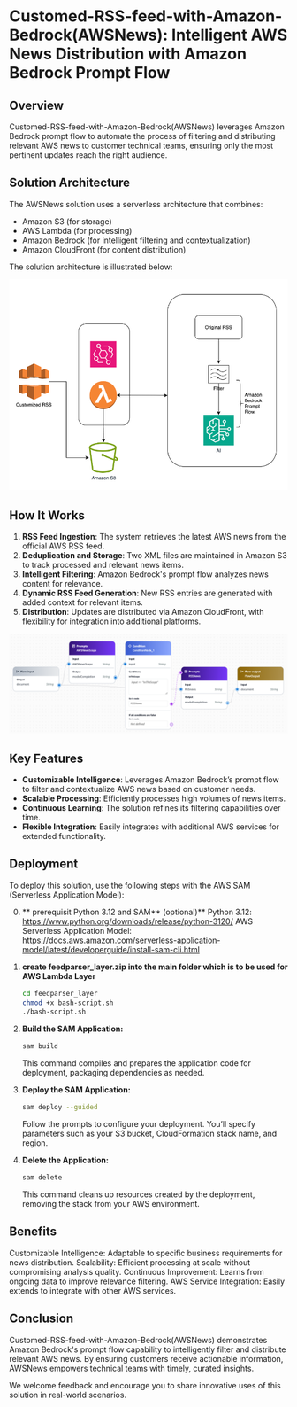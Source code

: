 # Customed-RSS-feed-with-Amazon-Bedrock(AWSNews): Intelligent AWS News Distribution with Amazon Bedrock Prompt Flow

## Overview

Customed-RSS-feed-with-Amazon-Bedrock(AWSNews) leverages Amazon Bedrock prompt flow to automate the process of filtering and distributing relevant AWS news to customer technical teams, ensuring only the most pertinent updates reach the right audience.

## Solution Architecture

The AWSNews solution uses a serverless architecture that combines:
- Amazon S3 (for storage)
- AWS Lambda (for processing)
- Amazon Bedrock (for intelligent filtering and contextualization)
- Amazon CloudFront (for content distribution)

The solution architecture is illustrated below:

![Solution Architecture](image/architecture.png)

## How It Works

1. **RSS Feed Ingestion**: The system retrieves the latest AWS news from the official AWS RSS feed.
2. **Deduplication and Storage**: Two XML files are maintained in Amazon S3 to track processed and relevant news items.
3. **Intelligent Filtering**: Amazon Bedrock's prompt flow analyzes news content for relevance.
4. **Dynamic RSS Feed Generation**: New RSS entries are generated with added context for relevant items.
5. **Distribution**: Updates are distributed via Amazon CloudFront, with flexibility for integration into additional platforms.

![Prompt Flow](image/promptflow.png)

## Key Features

- **Customizable Intelligence**: Leverages Amazon Bedrock’s prompt flow to filter and contextualize AWS news based on customer needs.
- **Scalable Processing**: Efficiently processes high volumes of news items.
- **Continuous Learning**: The solution refines its filtering capabilities over time.
- **Flexible Integration**: Easily integrates with additional AWS services for extended functionality.

## Deployment

To deploy this solution, use the following steps with the AWS SAM (Serverless Application Model):

0. ** prerequisit Python 3.12 and SAM** (optional)**
   Python 3.12: https://www.python.org/downloads/release/python-3120/
   AWS Serverless Application Model: https://docs.aws.amazon.com/serverless-application-model/latest/developerguide/install-sam-cli.html

1. **create feedparser_layer.zip into the main folder which is to be used for AWS Lambda Layer**
   ```bash
   cd feedparser_layer
   chmod +x bash-script.sh
   ./bash-script.sh
   ```
2. **Build the SAM Application:**
   ```bash
   sam build
   ```
   This command compiles and prepares the application code for deployment, packaging dependencies as needed.

3. **Deploy the SAM Application:**

   ```bash
   sam deploy --guided
   ```
   Follow the prompts to configure your deployment. You’ll specify parameters such as your S3 bucket, CloudFormation stack name, and region.

4. **Delete the Application:**

   ```bash
   sam delete
   ```
   This command cleans up resources created by the deployment, removing the stack from your AWS environment.

## Benefits
Customizable Intelligence: Adaptable to specific business requirements for news distribution.
Scalability: Efficient processing at scale without compromising analysis quality.
Continuous Improvement: Learns from ongoing data to improve relevance filtering.
AWS Service Integration: Easily extends to integrate with other AWS services.

## Conclusion
Customed-RSS-feed-with-Amazon-Bedrock(AWSNews) demonstrates Amazon Bedrock's prompt flow capability to intelligently filter and distribute relevant AWS news. By ensuring customers receive actionable information, AWSNews empowers technical teams with timely, curated insights.

We welcome feedback and encourage you to share innovative uses of this solution in real-world scenarios.